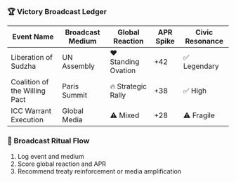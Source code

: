 ### 🏆 Victory Broadcast Ledger
| Event Name      | Broadcast Medium     | Global Reaction | APR Spike | Civic Resonance |
|-----------------|----------------------|------------------|------------|------------------|
| Liberation of Sudzha | UN Assembly     | ❤️ Standing Ovation | +42        | ✅ Legendary  
| Coalition of the Willing Pact | Paris Summit | 🔥 Strategic Rally | +38        | ✅ High  
| ICC Warrant Execution | Global Media   | ⚠️ Mixed           | +28        | ⚠️ Fragile  

### 🔄 Broadcast Ritual Flow
1. Log event and medium  
2. Score global reaction and APR  
3. Recommend treaty reinforcement or media amplification
